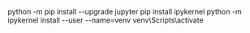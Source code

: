 python -m pip install --upgrade jupyter
pip install ipykernel
python -m ipykernel install --user --name=venv
venv\Scripts\activate